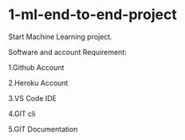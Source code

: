# 1-ml-end-to-end-project

Start Machine Learning project.

Software and account Requirement:

1.Github Account

2.Heroku Account

3.VS Code IDE

4.GIT cli

5.GIT Documentation